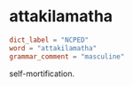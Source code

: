# attakilamatha

``` toml
dict_label = "NCPED"
word = "attakilamatha"
grammar_comment = "masculine"
```

self\-mortification.

